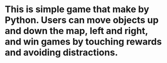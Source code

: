 # This is simple game that make by Python. Users can move objects up and down the map, left and right, and win games by touching rewards and avoiding distractions.

